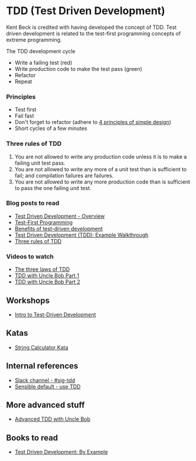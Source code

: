 # TDD (Test Driven Development)
Kent Beck is credited with having developed the concept of TDD. Test driven development is related to the test-first programming concepts of extreme programming.

The TDD development cycle
- Write a failing test (red)
- Write production code to make the test pass (green)
- Refactor
- Repeat

### Principles
- Test first
- Fail fast
- Don't forget to refactor (adhere to [4 principles of simple design](https://github.com/MYOB-Technology/General_Developer/blob/master/things-we-value/four-rules-of-simple-design.md))
- Short cycles of a few minutes

### Three rules of TDD
1. You are not allowed to write any production code unless it is to make a failing unit test pass.
2. You are not allowed to write any more of a unit test than is sufficient to fail; and compilation failures are failures.
3. You are not allowed to write any more production code than is sufficient to pass the one failing unit test.

### Blog posts to read
- [Test Driven Development - Overview](https://www.agilealliance.org/glossary/tdd/)
- [Test-First Programming](https://www.versionone.com/agile-101/agile-software-programming-best-practices/test-first-programming/)
- [Benefits of test-driven development](https://www.quora.com/What-are-the-benefits-of-test-driven-development)
- [Test Driven Development (TDD): Example Walkthrough](https://technologyconversations.com/2013/12/20/test-driven-development-tdd-example-walkthrough/)
- [Three rules of TDD](http://butunclebob.com/ArticleS.UncleBob.TheThreeRulesOfTdd)

### Videos to watch
- [The three laws of TDD](https://www.youtube.com/watch?v=qkblc5WRn-U)  
- [TDD with Uncle Bob Part 1](https://cleancoders.com/episode/clean-code-episode-6-p1/show)  
- [TDD with Uncle Bob Part 2](https://cleancoders.com/episode/clean-code-episode-6-p2/show)  

## Workshops

- [Intro to Test-Driven Development](intro-to-tdd.pptx)

## Katas
- [String Calculator Kata](https://github.com/MYOB-Technology/General_Developer/blob/master/katas/kata-string-calculator.md)  

## Internal references
- [Slack channel - #sig-tdd](https://myob.slack.com/messages/C89U71VKQ)
- [Sensible default - use TDD](https://github.com/MYOB-Technology/platform-sensible-defaults/blob/master/quality-defaults.md#test-driven-development)

## More advanced stuff
- [Advanced TDD with Uncle Bob](https://cleancoders.com/videos/clean-code/advanced-tdd)  

## Books to read
- [Test Driven Development: By Example](https://www.amazon.com/Test-Driven-Development-Kent-Beck/dp/0321146530)
